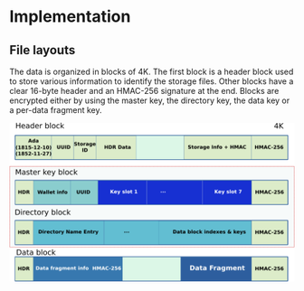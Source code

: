 # Implementation

## File layouts

The data is organized in blocks of 4K.  The first block is a header
block used to store various information to identify the storage files.
Other blocks have a clear 16-byte header and an HMAC-256 signature
at the end.  Blocks are encrypted either by using the master key,
the directory key, the data key or a per-data fragment key.

![Keystore blocks overview](images/akt-keystore-blocks.png)


